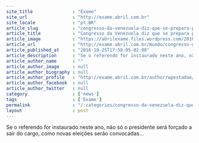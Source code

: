 ```yaml
---
site_title               : "Exame"
site_url                 : "http://exame.abril.com.br"
site_locale              : "pt_BR"
article_slug             : "congresso-da-venezuela-diz-que-se-prepara-para-destituir-maduro"
article_title            : "Congresso da Venezuela diz que se prepara para destituir Maduro"
article_image            : "https://abrilexame.files.wordpress.com/2016/10/2016-10-01t215542z_590563666_s1beuenrqsaa_rtrmadp_3_venezuela-politics.jpg?quality=70&strip=all&w=1024"
article_url              : "http://exame.abril.com.br/mundo/congresso-da-venezuela-diz-que-se-prepara-para-destituir-maduro/"
article_published_at     : "2016-10-25T17:58:05-02:00"
article_description      : "Se o referendo for instaurado neste ano, não só o presidente será forçado a sair do cargo, como novas eleições serão convocadas..."
article_author_name      : ""
article_author_image     : null
article_author_biography : null
article_author_profile   : "http://exame.abril.com.br/author/wpestadao/"
article_author_facebook  : null
article_author_twitter   : null
category                 : ['news']
tags                     : ['Exame']
permalink                : "/:categories/congresso-da-venezuela-diz-que-se-prepara-para-destituir-maduro/"
layout                   : post
---
```


Se o referendo for instaurado neste ano, não só o presidente será forçado a sair do cargo, como novas eleições serão convocadas...

